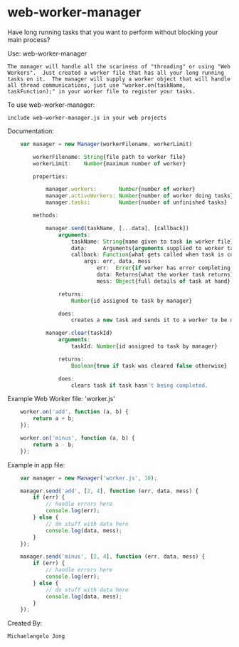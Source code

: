 web-worker-manager
==================

Have long running tasks that you want to perform without blocking your main process?

Use: web-worker-manager

    The manager will handle all the scariness of "threading" or using "Web Workers".  Just created a worker file that has all your long running tasks on it.  The manager will supply a worker object that will handle all thread communications, just use "worker.on(taskName, taskFunction);" in your worker file to register your tasks.

To use web-worker-manager:

    include web-worker-manager.js in your web projects

Documentation:
```javascript
    var manager = new Manager(workerFilename, workerLimit)

        workerFilename: String{file path to worker file}
        workerLimit:    Number{maximum number of worker}

        properties:

            manager.workers:       Number{number of worker}
            manager.activeWorkers: Number{number of worker doing tasks}
            manager.tasks:         Number{number of unfinished tasks}

        methods:

            manager.send(taskName, [...data], [callback])
                arguments:
                    taskName: String{name given to task in worker file}
                    data:     Arguments{arguments supplied to worker task}
                    callback: Function{what gets called when task is completed}
                        args: err, data, mess
                            err:  Error{if worker has error completing task}
                            data: Returns{what the worker task returns}
                            mess: Object{full details of task at hand}

                returns:
                    Number{id assigned to task by manager}

                does:
                    creates a new task and sends it to a worker to be done, calls the callback given on task completion.

            manager.clear(taskId)
                arguments:
                    taskId: Number{id assigned to task by manager}

                returns:
                    Boolean{true if task was cleared false otherwise}

                does:
                    clears task if task hasn't being completed.
```
Example Web Worker file: 'worker.js'
```javascript
    worker.on('add', function (a, b) {
        return a + b;
    });

    worker.on('minus', function (a, b) {
        return a - b;
    });
```
Example in app file:
```javascript
    var manager = new Manager('worker.js', 10);

    manager.send('add', [2, 4], function (err, data, mess) {
        if (err) {
            // handle errors here
            console.log(err);
        } else {
            // do stuff with data here
            console.log(data, mess);
        }
    });

    manager.send('minus', [2, 4], function (err, data, mess) {
        if (err) {
            // handle errors here
            console.log(err);
        } else {
            // do stuff with data here
            console.log(data, mess);
        }
    });
```

Created By:

    Michaelangelo Jong